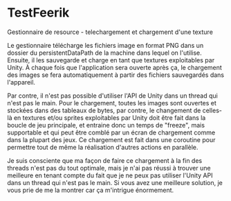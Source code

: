 # TestFeerik
Gestionnaire de resource - telechargement et chargement d'une texture

Le gestionnaire télécharge les fichiers image en format PNG dans un dossier du persistentDataPath de la machine dans lequel on l'utilise. Ensuite, il les sauvegarde et charge en tant que textures exploitables par Unity. À chaque fois que l'application sera ouverte après ça, le chargement des images se fera automatiquement à partir des fichiers sauvegardés dans l'appareil.

Par contre, il n'est pas possible d'utiliser l'API de Unity dans un thread qui n'est pas le main. Pour le chargement, toutes les images sont ouvertes et stockées dans des tableaux de bytes, par contre, le changement de celles-là en textures et/ou sprites exploitables par Unity doit être fait dans la boucle de jeu principale, et entraine donc un temps de "freeze", mais supportable et qui peut être comblé par un écran de chargement comme dans la plupart des jeux. Ce chargement est fait dans une coroutine pour permettre tout de même la réalisation d'autres actions en parallèle.

Je suis consciente que ma façon de faire ce chargement à la fin des threads n'est pas du tout optimale, mais je n'ai pas réussi à trouver une meilleure en tenant compte du fait que je ne peux pas utiliser l'Unity API dans un thread qui n'est pas le main. Si vous avez une meilleure solution, je vous prie de me la montrer car ça m'intrigue énormement.